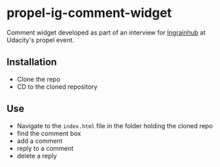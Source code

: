 # propel-ig-comment-widget
Comment widget developed as part of an interview for [Ingrainhub](http://ingrainhub.com/) at Udacity's propel event.

## Installation
 - Clone the repo
 - CD to the cloned repository
 
## Use
 - Navigate to the `index.html` file in the folder holding the cloned repo
  - find the comment box
   - add a comment
   - reply to a comment
   - delete a reply

